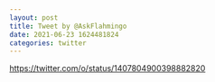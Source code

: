 ```yaml
--- 
layout: post 
title: Tweet by @AskFlahmingo 
date: 2021-06-23 1624481824 
categories: twitter 
--- 
```

https://twitter.com/o/status/1407804900398882820
